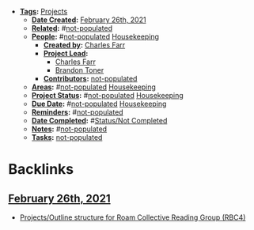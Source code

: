- **[Tags](<../Tags.md>):** [Projects](<../Projects.md>)
    - **[Date Created](<../Date Created.md>):** [February 26th, 2021](<../February 26th, 2021.md>)
    - **[Related](<../Related.md>):** #[not-populated](<../not-populated.md>)
    - **[People](<../People.md>):** #[not-populated](<../not-populated.md>) [Housekeeping](<../Housekeeping.md>)
        - **[Created by](<../Created by.md>):** [Charles Farr](<../Charles Farr.md>)
        - **[Project Lead](<../Project Lead.md>):** 
            - [Charles Farr](<../Charles Farr.md>)
            - [Brandon Toner](<../Brandon Toner.md>)
        - **[Contributors](<../Contributors.md>):** [not-populated](<../not-populated.md>)
    - **[Areas](<../Areas.md>):** #[not-populated](<../not-populated.md>) [Housekeeping](<../Housekeeping.md>)
    - **[Project Status](<../Project Status.md>):** #[not-populated](<../not-populated.md>) [Housekeeping](<../Housekeeping.md>)
    - **[Due Date](<../Due Date.md>):** #[not-populated](<../not-populated.md>) [Housekeeping](<../Housekeeping.md>)
    - **[Reminders](<../Reminders.md>):** #[not-populated](<../not-populated.md>) 
    - **[Date Completed](<../Date Completed.md>):** #[Status/Not Completed](<../Status/Not Completed.md>)
    - **[Notes](<../Notes.md>):** #[not-populated](<../not-populated.md>)
    - **[Tasks](<../Tasks.md>):** [not-populated](<../not-populated.md>)

# Backlinks
## [February 26th, 2021](<February 26th, 2021.md>)
- [Projects/Outline structure for Roam Collective Reading Group (RBC4)](<../Projects/Outline structure for Roam Collective Reading Group (RBC4).md>)


